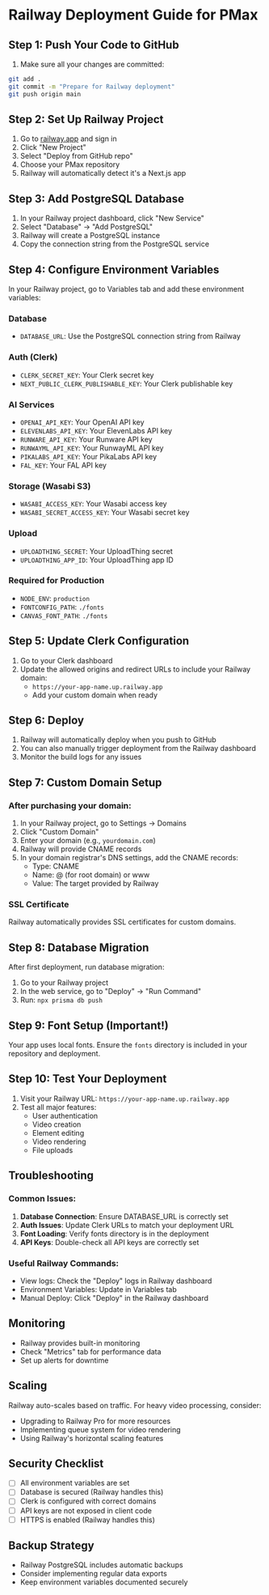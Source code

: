 # Railway Deployment Guide for PMax

## Step 1: Push Your Code to GitHub

1. Make sure all your changes are committed:
```bash
git add .
git commit -m "Prepare for Railway deployment"
git push origin main
```

## Step 2: Set Up Railway Project

1. Go to [railway.app](https://railway.app) and sign in
2. Click "New Project"
3. Select "Deploy from GitHub repo"
4. Choose your PMax repository
5. Railway will automatically detect it's a Next.js app

## Step 3: Add PostgreSQL Database

1. In your Railway project dashboard, click "New Service"
2. Select "Database" → "Add PostgreSQL"
3. Railway will create a PostgreSQL instance
4. Copy the connection string from the PostgreSQL service

## Step 4: Configure Environment Variables

In your Railway project, go to Variables tab and add these environment variables:

### Database
- `DATABASE_URL`: Use the PostgreSQL connection string from Railway

### Auth (Clerk)
- `CLERK_SECRET_KEY`: Your Clerk secret key
- `NEXT_PUBLIC_CLERK_PUBLISHABLE_KEY`: Your Clerk publishable key

### AI Services
- `OPENAI_API_KEY`: Your OpenAI API key
- `ELEVENLABS_API_KEY`: Your ElevenLabs API key
- `RUNWARE_API_KEY`: Your Runware API key
- `RUNWAYML_API_KEY`: Your RunwayML API key
- `PIKALABS_API_KEY`: Your PikaLabs API key
- `FAL_KEY`: Your FAL API key

### Storage (Wasabi S3)
- `WASABI_ACCESS_KEY`: Your Wasabi access key
- `WASABI_SECRET_ACCESS_KEY`: Your Wasabi secret key

### Upload
- `UPLOADTHING_SECRET`: Your UploadThing secret
- `UPLOADTHING_APP_ID`: Your UploadThing app ID

### Required for Production
- `NODE_ENV`: `production`
- `FONTCONFIG_PATH`: `./fonts`
- `CANVAS_FONT_PATH`: `./fonts`

## Step 5: Update Clerk Configuration

1. Go to your Clerk dashboard
2. Update the allowed origins and redirect URLs to include your Railway domain:
   - `https://your-app-name.up.railway.app`
   - Add your custom domain when ready

## Step 6: Deploy

1. Railway will automatically deploy when you push to GitHub
2. You can also manually trigger deployment from the Railway dashboard
3. Monitor the build logs for any issues

## Step 7: Custom Domain Setup

### After purchasing your domain:

1. In your Railway project, go to Settings → Domains
2. Click "Custom Domain" 
3. Enter your domain (e.g., `yourdomain.com`)
4. Railway will provide CNAME records
5. In your domain registrar's DNS settings, add the CNAME records:
   - Type: CNAME
   - Name: @ (for root domain) or www
   - Value: The target provided by Railway

### SSL Certificate
Railway automatically provides SSL certificates for custom domains.

## Step 8: Database Migration

After first deployment, run database migration:
1. Go to your Railway project
2. In the web service, go to "Deploy" → "Run Command"
3. Run: `npx prisma db push`

## Step 9: Font Setup (Important!)

Your app uses local fonts. Ensure the `fonts` directory is included in your repository and deployment.

## Step 10: Test Your Deployment

1. Visit your Railway URL: `https://your-app-name.up.railway.app`
2. Test all major features:
   - User authentication
   - Video creation
   - Element editing
   - Video rendering
   - File uploads

## Troubleshooting

### Common Issues:

1. **Database Connection**: Ensure DATABASE_URL is correctly set
2. **Auth Issues**: Update Clerk URLs to match your deployment URL
3. **Font Loading**: Verify fonts directory is in the deployment
4. **API Keys**: Double-check all API keys are correctly set

### Useful Railway Commands:
- View logs: Check the "Deploy" logs in Railway dashboard
- Environment Variables: Update in Variables tab
- Manual Deploy: Click "Deploy" in the Railway dashboard

## Monitoring

- Railway provides built-in monitoring
- Check "Metrics" tab for performance data
- Set up alerts for downtime

## Scaling

Railway auto-scales based on traffic. For heavy video processing, consider:
- Upgrading to Railway Pro for more resources
- Implementing queue system for video rendering
- Using Railway's horizontal scaling features

## Security Checklist

- [ ] All environment variables are set
- [ ] Database is secured (Railway handles this)
- [ ] Clerk is configured with correct domains
- [ ] API keys are not exposed in client code
- [ ] HTTPS is enabled (Railway handles this)

## Backup Strategy

- Railway PostgreSQL includes automatic backups
- Consider implementing regular data exports
- Keep environment variables documented securely
